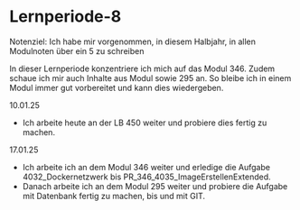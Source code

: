 # Lernperiode-8

Notenziel: Ich habe mir vorgenommen, in diesem Halbjahr, in allen Modulnoten über ein 5 zu schreiben

In dieser Lernperiode konzentriere ich mich auf das Modul 346. Zudem schaue ich mir auch Inhalte aus Modul sowie 295 an. So bleibe ich in einem Modul immer gut vorbereitet und kann dies wiedergeben.

10.01.25
- Ich arbeite heute an der LB 450 weiter und probiere dies fertig zu machen.

17.01.25
- Ich arbeite ich an dem Modul 346 weiter und erledige die Aufgabe 4032_Dockernetzwerk bis PR_346_4035_ImageErstellenExtended.
- Danach arbeite ich an dem Modul 295 weiter und probiere die Aufgabe mit Datenbank fertig zu machen, bis und mit GIT.
